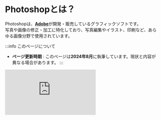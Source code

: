 # Photoshopとは？

Photoshopは、[**Adobe**](https://www.adobe.com/home)が開発・販売しているグラフィックソフトです。  
写真や画像の修正・加工に特化しており、写真編集やイラスト、印刷など、あらゆる画像分野で使用されています。

:::info このページについて

- **ページ更新時期** : このページは**2024年8月**に執筆しています。現状と内容が異なる場合があります。
:::

<div style={{ position: 'relative', paddingBottom: '56.25%', height: 0, overflow: 'hidden', maxWidth: '100%', height: 'auto' }}>
	<iframe 
		src="https://www.youtube.com/embed/RGSN4S5jn4o?si=2ctoJ1jMRNTWjjbx" 
		title="YouTube video player" 
		frameBorder="0" 
		allow="accelerometer; autoplay; clipboard-write; encrypted-media; gyroscope; picture-in-picture; web-share" 
		referrerPolicy="strict-origin-when-cross-origin" 
		allowFullScreen 
		style={{ position: 'absolute', top: 0, left: 0, width: '100%', height: '100%' }}
	/>
</div>
